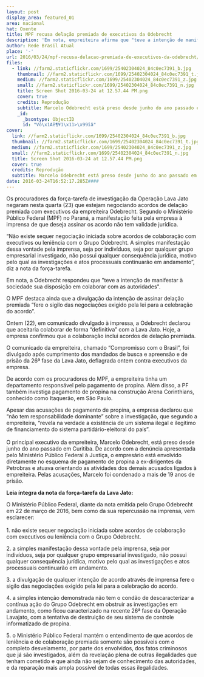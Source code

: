 ```yaml
---
layout: post
display_area: featured_01
area: nacional
hat: Oxente
title: MPF recusa delação premiada de executivos da Odebrecht
description: 'Em nota, empreiteira afirma que "teve a intenção de manifestar à sociedade sua disposição em colaborar com as autoridade'
author: Rede Brasil Atual
place: '-'
url: 2016/03/24/mpf-recusa-delacao-premiada-de-executivos-da-odebrecht/
files:
  - link: //farm2.staticflickr.com/1699/25402304024_84c0ec7391_b.jpg
    thumbnail: //farm2.staticflickr.com/1699/25402304024_84c0ec7391_t.jpg
    medium: //farm2.staticflickr.com/1699/25402304024_84c0ec7391_z.jpg
    small: //farm2.staticflickr.com/1699/25402304024_84c0ec7391_n.jpg
    title: Screen Shot 2016-03-24 at 12.57.44 PM.png
    cover: true
    credits: Reprodução
    subtitle: Marcelo Odebrecht está preso desde junho do ano passado em Curitiba
    _id:
      _bsontype: ObjectID
      id: "Vô\x1Aê¶¥1\x11>\x99îâ"
cover:
  link: //farm2.staticflickr.com/1699/25402304024_84c0ec7391_b.jpg
  thumbnail: //farm2.staticflickr.com/1699/25402304024_84c0ec7391_t.jpg
  medium: //farm2.staticflickr.com/1699/25402304024_84c0ec7391_z.jpg
  small: //farm2.staticflickr.com/1699/25402304024_84c0ec7391_n.jpg
  title: Screen Shot 2016-03-24 at 12.57.44 PM.png
  cover: true
  credits: Reprodução
  subtitle: Marcelo Odebrecht está preso desde junho do ano passado em Curitiba
date: 2016-03-24T16:52:17.285Z####
---
```

<p>Os procuradores da for&ccedil;a-tarefa de investiga&ccedil;&atilde;o da Opera&ccedil;&atilde;o Lava Jato negaram nesta quarta (23) que estejam negociando acordos de dela&ccedil;&atilde;o premiada com executivos da empreiteira Odebrecht. Segundo o Minist&eacute;rio P&uacute;blico Federal (MPF) no Paran&aacute;, a manifesta&ccedil;&atilde;o feita pela empresa &agrave; imprensa de que deseja assinar os acordo n&atilde;o tem validade jur&iacute;dica.</p>

<p>&ldquo;N&atilde;o existe sequer negocia&ccedil;&atilde;o iniciada sobre acordos de colabora&ccedil;&atilde;o com executivos ou leni&ecirc;ncia com o Grupo Odebrecht. A simples manifesta&ccedil;&atilde;o dessa vontade pela imprensa, seja por indiv&iacute;duos, seja por qualquer grupo empresarial investigado, n&atilde;o possui qualquer consequ&ecirc;ncia jur&iacute;dica, motivo pelo qual as investiga&ccedil;&otilde;es e atos processuais continuar&atilde;o em andamento&rdquo;, diz a nota da for&ccedil;a-tarefa.</p>

<p>Em nota, a Odebrecht respondeu que &quot;teve a inten&ccedil;&atilde;o de manifestar &agrave; sociedade sua disposi&ccedil;&atilde;o em colaborar com as autoridades&quot;.</p>

<p>O MPF destaca ainda que a divulga&ccedil;&atilde;o da inten&ccedil;&atilde;o de assinar dela&ccedil;&atilde;o premiada &ldquo;fere o sigilo das negocia&ccedil;&otilde;es exigido pela lei para a celebra&ccedil;&atilde;o do acordo&rdquo;.</p>

<p>Ontem (22), em comunicado divulgado &agrave; impressa, a Odebrecht declarou que aceitaria colaborar de forma &ldquo;definitiva&rdquo; com a Lava Jato. Hoje, a empresa&nbsp;confirmou que a colabora&ccedil;&atilde;o inclui acordos de dela&ccedil;&atilde;o premiada.</p>

<p>O comunicado da empreiteira, chamado &ldquo;Compromisso com o Brasil&rdquo;, foi divulgado ap&oacute;s cumprimento dos mandados de busca e apreens&atilde;o e de pris&atilde;o da 26&ordf; fase da Lava Jato, deflagrada ontem contra executivos da empresa.</p>

<p>De acordo com os procuradores do MPF, a empreiteira tinha um departamento respons&aacute;vel pelo pagamento de propina. Al&eacute;m disso, a PF tamb&eacute;m investiga pagamento de propina na constru&ccedil;&atilde;o Arena Corinthians, conhecido como Itaquer&atilde;o, em S&atilde;o Paulo.</p>

<p>Apesar das acusa&ccedil;&otilde;es de pagamento de propina, a empresa declarou que &ldquo;n&atilde;o tem responsabilidade dominante&rdquo; sobre a investiga&ccedil;&atilde;o, que segundo a empreiteira, &ldquo;revela na verdade a exist&ecirc;ncia de um sistema ilegal e ileg&iacute;timo de financiamento do sistema partid&aacute;rio-eleitoral do pa&iacute;s&rdquo;.<br />
<br />
O principal executivo da empreiteira, Marcelo Odebrecht, est&aacute; preso desde junho do ano passado em Curitiba. De acordo com a den&uacute;ncia apresentada pelo Minist&eacute;rio P&uacute;blico Federal &agrave; Justi&ccedil;a, o empres&aacute;rio est&aacute; envolvido diretamente no esquema de pagamento de propina a ex-dirigentes da Petrobras e atuava orientando as atividades dos demais acusados ligados &agrave; empreiteira. Pelas acusa&ccedil;&otilde;es, Marcelo foi condenado a mais de 19 anos de pris&atilde;o.</p>

<p><strong>Leia &iacute;ntegra da nota da for&ccedil;a-tarefa da Lava Jato:</strong></p>

<p>O Minist&eacute;rio P&uacute;blico Federal, diante da nota emitida pelo Grupo Odebrecht em 22 de mar&ccedil;o de 2016, bem como da sua repercuss&atilde;o na imprensa, vem esclarecer:<br />
<br />
1. n&atilde;o existe sequer negocia&ccedil;&atilde;o iniciada sobre acordos de colabora&ccedil;&atilde;o com executivos ou leni&ecirc;ncia com o Grupo Odebrecht.</p>

<p>2. a simples manifesta&ccedil;&atilde;o dessa vontade pela imprensa, seja por indiv&iacute;duos, seja por qualquer grupo empresarial investigado, n&atilde;o possui qualquer consequ&ecirc;ncia jur&iacute;dica, motivo pelo qual as investiga&ccedil;&otilde;es e atos processuais continuar&atilde;o em andamento.</p>

<p>3. a divulga&ccedil;&atilde;o de qualquer inten&ccedil;&atilde;o de acordo atrav&eacute;s de imprensa fere o sigilo das negocia&ccedil;&otilde;es exigido pela lei para a celebra&ccedil;&atilde;o do acordo.</p>

<p>4. a simples inten&ccedil;&atilde;o demonstrada n&atilde;o tem o cond&atilde;o de descaracterizar a cont&iacute;nua a&ccedil;&atilde;o do Grupo Odebrecht em obstruir as investiga&ccedil;&otilde;es em andamento, como ficou caracterizado na recente 26&ordf; fase da Opera&ccedil;&atilde;o Lavajato, com a tentativa de destrui&ccedil;&atilde;o de seu sistema de controle informatizado de propina.</p>

<p>5. o Minist&eacute;rio P&uacute;blico Federal mant&eacute;m o entendimento de que acordos de leni&ecirc;ncia e de colabora&ccedil;&atilde;o premiada somente s&atilde;o poss&iacute;veis com o completo desvelamento, por parte dos envolvidos, dos fatos criminosos que j&aacute; s&atilde;o investigados, al&eacute;m da revela&ccedil;&atilde;o plena de outras ilegalidades que tenham cometido e que ainda n&atilde;o sejam de conhecimento das autoridades, e da repara&ccedil;&atilde;o mais ampla poss&iacute;vel de todas essas ilegalidades.</p>

